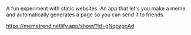 A fun experiment with static websites. 
An app that let's you make a meme and automatically generates a page so you can send it to friends. 

https://memetrend.netlify.app/show/?id=gNqbzgoAd
